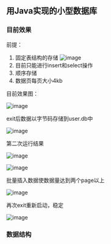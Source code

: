 ## 用Java实现的小型数据库

### 目前效果

前提：

1. 固定表结构的存储
   ![image](https://github.com/HengTian/HengTianDB/tree/master/images/image-20200416163829283.png)
2. 目前只能进行insert和select操作
3. 顺序存储
4. 数据页每页大小4kb

目前效果图：

![image](https://github.com/HengTian/HengTianDB/tree/master/images/image-20200416164623208.png)

exit后数据以字节码存储到user.db中

![image](https://github.com/HengTian/HengTianDB/tree/master/images/image-20200416164700244.png)

第二次运行结果

![image](https://github.com/HengTian/HengTianDB/tree/master/images/image-20200416164830644.png)

![image](https://github.com/HengTian/HengTianDB/tree/master/images/image-20200416164935903.png)

批量插入数据使数据量达到两个page以上

![image](https://github.com/HengTian/HengTianDB/tree/master/images/image-20200416165100651.png)

再次exit重新启动，稳定

![image](https://github.com/HengTian/HengTianDB/tree/master/images/image-20200416165225518.png)

### 数据结构

